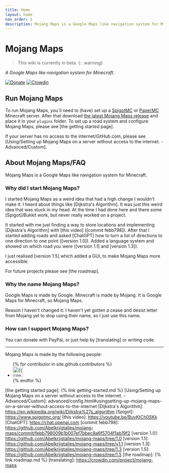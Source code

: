```yaml
---
title: Home
layout: home
nav_order: 1
description: Mojang Maps is a Google Maps like navigation system for Minecraft.
---
```


# Mojang Maps

> This wiki is currently in beta.
{: .warning}

_A Google Maps like navigation system for Minecraft._

[![Donate](https://img.shields.io/badge/Donate-PayPal-blue?style=for-the-badge&logo=paypal)](https://www.paypal.com/donate/?hosted_button_id=W79VLY89H4XRY)
[![Crowdin](https://badges.crowdin.net/mojang-maps/localized.svg?style=for-the-badge&logo=paypal)](https://crowdin.com/project/mojang-maps)

## Run Mojang Maps

To run Mojang Maps, you´ll need to (have) set up a [SpigotMC] or [PaperMC] Minecraft server. After that download [the latest Mojang Maps release] and place it in your `plugins` folder. To set up a road system and configure Mojang Maps, please see [the getting started page].

If your server has no access to the internet/GitHub.com, please see [Using/Setting up Mojang Maps on a server without access to the internet. - Advanced/Custom].

## About Mojang Maps/FAQ

Mojang Maps is a Google Maps like navigation system for Minecraft.

### Why did I start Mojang Maps?

I started Mojang Maps as a weird idea that had a high change I wouldn't make it. I heard about things like [Dijkstra's Algorithm]. It was just this weird idea that was stuck in my head. At the time I had done here and there some [Spigot]/Bukkit work, but never really worked on a project.

It started with me just finding a way to store locations and implementing [Dijkstra's Algorithm] with [this video] ([commit febb798]). After that I started adding roads and asked [ChatGPT] how to turn a list of directions to one direction to one point ([version 1.0]). Added a language system and showed on which road you were ([version 1.1] and [version 1.3]).

I just realised [version 1.5] which added a GUI, to make Mojang Maps more accessible.

For future projects please see [the roadmap].

### Why the name Mojang Maps?

Google Maps is made by Google. Minecraft is made by Mojang. It is Google Maps for Minecraft, so Mojang Maps.

Reason I haven't changed it: I haven't yet gotten a cease and desist letter from Mojang yet to stop using their name, so I just use this name.

### How can I support Mojang Maps?

You can donate with PayPal, or just help by [translating] or writing code.

---
Mojang Maps is made by the following people:
<ul class="list-style-none">
{% for contributor in site.github.contributors %}
  <li class="d-inline-block mr-1">
     <a href="{{ contributor.html_url }}"><img src="{{ contributor.avatar_url }}" width="32" height="32" alt="{{ contributor.login }}"></a>
  </li>
{% endfor %}
</ul>

[SpigotMC]: https://www.spigotmc.org/
[PaperMC]: https://papermc.io/
[the latest Mojang Maps release]: https://github.com/Abelkrijgtalles/mojang-maps/releases/latest/
[the getting started page]: {% link getting-started.md %}
[Using/Setting up Mojang Maps on a server without access to the internet. - Advanced/Custom]: advanced/config.html#usingsetting-up-mojang-maps-on-a-server-without-access-to-the-internet
[Dijkstra's Algorithm]: https://en.wikipedia.org/wiki/Dijkstra%27s_algorithm
[Spigot]: https://www.spigotmc.org/
[this video]: https://youtube.be/BuvKtCh0SKk
[ChatGPT]: https://chat.openai.com
[commit febb798]: https://github.com/Abelkrijgtalles/mojang-maps/commit/febb798009b1b007ef7bbec8a6f5704f1ab19f2
[version 1.0]: https://github.com/Abelkrijgtalles/mojang-maps/tree/1.0
[version 1.1]: https://github.com/Abelkrijgtalles/mojang-maps/tree/v1.1
[version 1.3]: https://github.com/Abelkrijgtalles/mojang-maps/tree/1.3
[version 1.5]: https://github.com/Abelkrijgtalles/mojang-maps/tree/1.5
[the roadmap]: {% link roadmap.md %}
[translating]: https://crowdin.com/project/mojang-maps